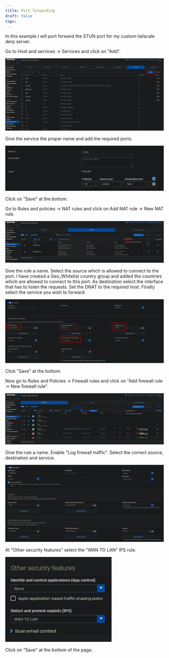 ```yaml
---
title: Port forwarding
draft: false
tags:
---
```

 
In this example I will port forward the STUN port for my custom tailscale derp server.

Go to Host and services -> Services and click on "Add".

![](sophos_portforward_1.png)

Give the service the proper name and add the required ports.

![](sophos_portforward_2.png)

Click on "Save" at the bottom.

Go to Rules and policies -> NAT rules and click on Add NAT rule -> New NAT rule.

![](sophos_portforward_3.png)

Give the rule a name. Select the source which is allowed to connect to the port. I have created a Geo_Whitelist country group and added the countries which are allowed to connect to this port. As destination select the interface that has to listen the requests. Set the DNAT to the required host. Finally select the service you wish to forward.

![](sophos_portforward_4.png)

Click "Save" at the bottom.

Now go to Rules and Policies -> Firewall rules and click on "Add firewall rule -> New firewall rule".

![](sophos_portforward_5.png)

Give the rule a name. Enable "Log firewall traffic". Select the correct source, destination and service.

![](sophos_portforward_6.png)

At "Other security features" select the "WAN TO LAN" IPS rule.

![](sophos_portforward_7.png)

Click on "Save" at the bottom of the page.
